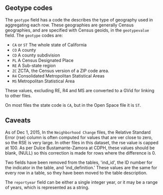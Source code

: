 
## Geotype codes


The `geotype` field has a code the describes the type of geography used in 
aggregating each row. These geographies are generally Census geographies, 
and are specified with Census geoids, in the `geotypevalue` field. The
`geotype` codes are:

- `CA` or `ST` The whole state of California
- `CO` A county
- `CD` A county subdivision
- `PL` A Census Designated Place
- `RE` A Sub-state region
- `ZC` ZCTA, the Census version of a ZIP code area.
- `R4` Consolidated Metropolitan Statistical Areas
- `MS` Metropolitan Statistical Area

These values, excluding RE, R4 and MS are converted to a GVid for 
linking to other files. 

On most files the state code is `CA`, but in the Open Space file it is `ST`.


## Caveats


As of Dec 1, 2015, In the ``Neighborhood Change`` files, the Relative Standard Error (rse) column is often computed for values that are ver close to zero, so the RSE is very large. In other files in this dataset, the rse value is capped
at 100. As per Dulce Bustamante-Zamora at CDPH, these values should be blank, (NULL) so this correction is made for rows where the difference is 0. 

Two fields have been removed from the tables, 'ind_id', the ID number for the indicator in the table, and 'ind_definition.' These values are the same for every row in a table, so they have been moved to the table description. 

The `reportyear` field can be either a single integer year, or it may be a range of years, which is represented as a string. 
